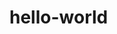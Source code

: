 # hello-world

<!DOCTYPE html>
<html>
<head>
  <meta charset = "UTF-8">
  <title>Hello,world</title>
</head>
<body>
  </body>
</html>
